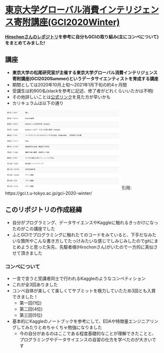 # [東京大学グローバル消費インテリジェンス寄附講座(GCI2020Winter)](https://gci.t.u-tokyo.ac.jp/gci-2020-winter/)

**[Hirochonさんのレポジトリ](https://github.com/Hirochon/GCI2020-Summer/)を参考に自分もGCIの取り組み(主にコンペについて)をまとめてみました!**

## 講座

- **東京大学の松尾研究室が主催する東京大学グローバル消費インテリジェンス寄附講座(GCI2020Summer)**という**データサイエンティストを育成する講座**
- 期間としては2020年10月上旬〜2021年1月下旬の約4ヶ月間
- 受講生は約900名(slackを参考に記述、修了者がどれくらいいたかは不明)
- その他詳しいことは[公式リンク](https://gci.t.u-tokyo.ac.jp/gci-2020-winter/)を見た方が早いかも
- カリキュラムは以下の通り

<img src="resources/GCI2020-Winter-カリキュラム.png" width="75%">
引用: https://gci.t.u-tokyo.ac.jp/gci-2020-winter/


## このリポジトリの作成経緯
- 自分がプログラミング、データサイエンスやKaggleに触れるきっかけになったのがこの講座でした
- ふとGCIでプログラミングに触れたてのコードをみていると、下手だなみたいな箇所やこんな書き方してたっけみたいな感じでしみじみしたのでgitにまとめようと思った矢先、先駆者様(Hirochonさん)がいたので一方的に真似させて頂きました

### コンペについて
- 一言で言うと受講者同士で行われるKaggleのようなコンペティション
- これが全3回ありました
- コンペ自体が楽しくて楽しくてサブミットを極力していたため3回とも入賞できました！
  - 第一回(1位) 
  - 第二回(4位)
  - 第三回(5位)
- 基本的にKaggleのノートブックを参考にして、EDAや特徴量エンジニアリングしてみたりとめちゃくちゃ勉強になりました
  - 今の自分があるのはここである程度基礎的なことが理解できたことと、プログラミングやデータサイエンスの自習の仕方を学べたのが大きいです
